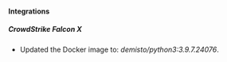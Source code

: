 #### Integrations
##### CrowdStrike Falcon X
- Updated the Docker image to: *demisto/python3:3.9.7.24076*.
